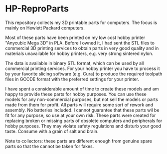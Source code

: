 <h1>HP-ReproParts</h1>
<p>This repository collects my 3D printable parts for computers.
The focus is mainly on Hewlett Packard computers.
</p>
<p>Most of these parts have been printed on my low cost hobby printer "Anycubic Mega 3D" in PLA.
Before I owned it, I had sent the STL files to commercial 3D printing services to obtain parts in very good quality and in materials unavailable for hobby printers, e.g. very strong sintered nylon.
</p>

<p>The data is available in binary STL format, which can be used by all commercial printing services.
For your hobby printer you have to process it by your favorite slicing software (e.g. Cura) to produce the required toolpath files in GCODE format with the preferred settings for your printer.
</p>
<p>I have spent a considerable amount of time to create these models and am happy to provide these parts for hobby purposes.
You can use these models for any non-commercial purposes, but not sell the models or parts made from them for profit.
All parts will require some sort of rework and assembly. No batteries included.
I cannot guarantee that these parts wil be fit for any purpose, so use at your own risk.
These parts were created for replacing broken or missing parts of obsolete computers and peripherals for hobby purposes. They may violate safety regulations and disturb your good taste. Consume with a grain of salt and brain.
</p>

<p>Note to collectors: these parts are different enough from genuine spare parts so that the cannot be taken for fakes.
</p>
